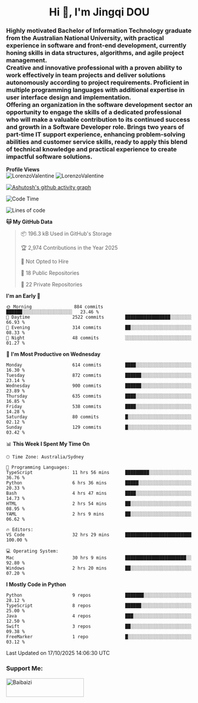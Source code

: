 <h1 align="center">Hi 👋, I'm Jingqi DOU</h1>
<h3 align="left">
Highly motivated Bachelor of Information Technology graduate from the Australian National University, with practical experience in software and front-end development, currently honing skills in data structures, algorithms, and agile project management. <br>
Creative and innovative professional with a proven ability to work effectively in team projects and deliver solutions autonomously according to project requirements. Proficient in multiple programming languages with additional expertise in user interface design and implementation. <br>
Offering an organization in the software development sector an opportunity to engage the skills of a dedicated professional who will make a valuable contribution to its continued success and growth in a Software Developer role. Brings two years of part-time IT support experience, enhancing problem-solving abilities and customer service skills, ready to apply this blend of technical knowledge and practical experience to create impactful software solutions. 
</h3>

**Profile Views**<br>
<img src="https://count.getloli.com/@LorenzoValentine?name=LorenzoValentine&theme=asoul&padding=7&offset=0&align=center&scale=2&pixelated=1&darkmode=auto&prefix=020315" alt="LorenzoValentine" theme="rule34" />
<img src="https://count.getloli.com/@LorenzoValentine?name=LorenzoValentine&theme=food&padding=7&offset=0&align=center&scale=2&pixelated=1&darkmode=auto&prefix=020315" alt="LorenzoValentine" theme="rule34" />

[![Ashutosh's github activity graph](https://github-readme-activity-graph.vercel.app/graph?username=LorenzoValentine)](https://github.com/ashutosh00710/github-readme-activity-graph)

<!--START_SECTION:waka-->
![Code Time](http://img.shields.io/badge/Code%20Time-2%2C510%20hrs%2025%20mins-blue)

![Lines of code](https://img.shields.io/badge/From%20Hello%20World%20I%27ve%20Written-951.2%20thousand%20lines%20of%20code-blue)

**🐱 My GitHub Data** 

> 📦 196.3 kB Used in GitHub's Storage 
 > 
> 🏆 2,974 Contributions in the Year 2025
 > 
> 🚫 Not Opted to Hire
 > 
> 📜 18 Public Repositories 
 > 
> 🔑 22 Private Repositories 
 > 
**I'm an Early 🐤** 

```text
🌞 Morning                884 commits         ██████░░░░░░░░░░░░░░░░░░░   23.46 % 
🌆 Daytime                2522 commits        █████████████████░░░░░░░░   66.93 % 
🌃 Evening                314 commits         ██░░░░░░░░░░░░░░░░░░░░░░░   08.33 % 
🌙 Night                  48 commits          ░░░░░░░░░░░░░░░░░░░░░░░░░   01.27 % 
```
📅 **I'm Most Productive on Wednesday** 

```text
Monday                   614 commits         ████░░░░░░░░░░░░░░░░░░░░░   16.30 % 
Tuesday                  872 commits         ██████░░░░░░░░░░░░░░░░░░░   23.14 % 
Wednesday                900 commits         ██████░░░░░░░░░░░░░░░░░░░   23.89 % 
Thursday                 635 commits         ████░░░░░░░░░░░░░░░░░░░░░   16.85 % 
Friday                   538 commits         ████░░░░░░░░░░░░░░░░░░░░░   14.28 % 
Saturday                 80 commits          █░░░░░░░░░░░░░░░░░░░░░░░░   02.12 % 
Sunday                   129 commits         █░░░░░░░░░░░░░░░░░░░░░░░░   03.42 % 
```


📊 **This Week I Spent My Time On** 

```text
🕑︎ Time Zone: Australia/Sydney

💬 Programming Languages: 
TypeScript               11 hrs 56 mins      █████████░░░░░░░░░░░░░░░░   36.76 % 
Python                   6 hrs 36 mins       █████░░░░░░░░░░░░░░░░░░░░   20.33 % 
Bash                     4 hrs 47 mins       ████░░░░░░░░░░░░░░░░░░░░░   14.73 % 
HTML                     2 hrs 54 mins       ██░░░░░░░░░░░░░░░░░░░░░░░   08.95 % 
YAML                     2 hrs 9 mins        ██░░░░░░░░░░░░░░░░░░░░░░░   06.62 % 

🔥 Editors: 
VS Code                  32 hrs 29 mins      █████████████████████████   100.00 % 

💻 Operating System: 
Mac                      30 hrs 9 mins       ███████████████████████░░   92.80 % 
Windows                  2 hrs 20 mins       ██░░░░░░░░░░░░░░░░░░░░░░░   07.20 % 
```

**I Mostly Code in Python** 

```text
Python                   9 repos             ███████░░░░░░░░░░░░░░░░░░   28.12 % 
TypeScript               8 repos             ██████░░░░░░░░░░░░░░░░░░░   25.00 % 
Java                     4 repos             ███░░░░░░░░░░░░░░░░░░░░░░   12.50 % 
Swift                    3 repos             ██░░░░░░░░░░░░░░░░░░░░░░░   09.38 % 
FreeMarker               1 repo              █░░░░░░░░░░░░░░░░░░░░░░░░   03.12 % 
```




 Last Updated on 17/10/2025 14:06:30 UTC
<!--END_SECTION:waka-->

<!-- [![willianrod's wakatime stats](https://github-readme-stats.vercel.app/api/wakatime?username=lorenzoval2050)](https://github.com/anuraghazra/github-readme-stats) -->


<h3 align="left">Support Me:</h3>
<p><a href="https://www.buymeacoffee.com/Baibaizi"> <img align="left" src="https://cdn.buymeacoffee.com/buttons/v2/default-yellow.png" height="50" width="210" alt="Baibaizi" /></a></p><br><br>
